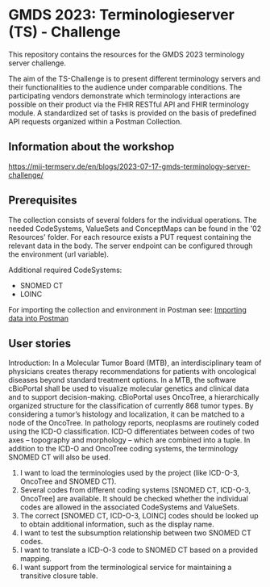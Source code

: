 # GMDS 2023: Terminologieserver (TS) - Challenge
This repository contains the resources for the GMDS 2023 terminology server challenge. 

The aim of the TS-Challenge is to present different terminology servers and their functionalities to the audience under comparable conditions. The participating vendors demonstrate which terminology interactions are possible on their product via the FHIR RESTful API and FHIR terminology module. A standardized set of tasks is provided on the basis of predefined API requests organized within a Postman Collection.

## Information about the workshop
https://mii-termserv.de/en/blogs/2023-07-17-gmds-terminology-server-challenge/


## Prerequisites
The collection consists of several folders for the individual operations. The needed CodeSystems, ValueSets and ConceptMaps can be found in the '02 Resources' folder. For each resource exists a PUT request containing the relevant data in the body. The server endpoint can be configured through the environment (url variable).

Additional required CodeSystems:
- SNOMED CT
- LOINC

For importing the collection and environment in Postman see: [Importing data into Postman](https://learning.postman.com/docs/getting-started/importing-and-exporting/importing-and-exporting-overview/)

## User stories
Introduction:
In a Molecular Tumor Board (MTB), an interdisciplinary team of physicians creates therapy recommendations for patients with oncological diseases beyond standard treatment options. In a MTB, the software cBioPortal shall be used to visualize molecular genetics and clinical data and to support decision-making. cBioPortal uses OncoTree, a hierarchically organized structure for the classification of currently 868 tumor types. By considering a tumor’s histology and localization, it can be matched to a node of the OncoTree. In pathology reports, neoplasms are routinely coded using the ICD-O classification. ICD-O differentiates between codes of two axes – topography and morphology – which are combined into a tuple. In addition to the ICD-O and OncoTree coding systems, the terminology SNOMED CT will also be used.

1. I want to load the terminologies used by the project (like ICD-O-3, OncoTree and SNOMED CT).
2. Several codes from different coding systems [SNOMED CT, ICD-O-3, OncoTree] are available. It should be checked whether the individual codes are allowed in the associated CodeSystems and ValueSets.
3. The correct [SNOMED CT, ICD-O-3, LOINC] codes should be looked up to obtain additional information, such as the display name.
4. I want to test the subsumption relationship between two SNOMED CT codes.
5. I want to translate a ICD-O-3 code to SNOMED CT based on a provided mapping.
6. I want support from the terminological service for maintaining a transitive closure table.
